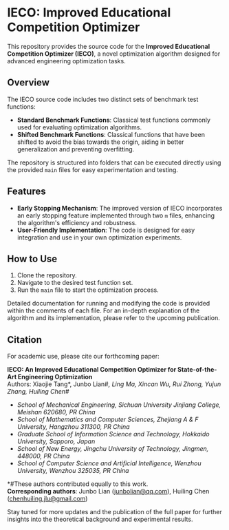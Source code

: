 # IECO: Improved Educational Competition Optimizer

This repository provides the source code for the **Improved Educational Competition Optimizer (IECO)**, a novel optimization algorithm designed for advanced engineering optimization tasks.

## Overview

The IECO source code includes two distinct sets of benchmark test functions:
- **Standard Benchmark Functions**: Classical test functions commonly used for evaluating optimization algorithms.
- **Shifted Benchmark Functions**: Classical functions that have been shifted to avoid the bias towards the origin, aiding in better generalization and preventing overfitting.

The repository is structured into folders that can be executed directly using the provided `main` files for easy experimentation and testing.

## Features

- **Early Stopping Mechanism**: The improved version of IECO incorporates an early stopping feature implemented through two `m` files, enhancing the algorithm's efficiency and robustness.
- **User-Friendly Implementation**: The code is designed for easy integration and use in your own optimization experiments.

## How to Use

1. Clone the repository.
2. Navigate to the desired test function set.
3. Run the `main` file to start the optimization process.

Detailed documentation for running and modifying the code is provided within the comments of each file. For an in-depth explanation of the algorithm and its implementation, please refer to the upcoming publication.

## Citation

For academic use, please cite our forthcoming paper:

**IECO: An Improved Educational Competition Optimizer for State-of-the-Art Engineering Optimization**  
Authors: Xiaojie Tang*, Junbo Lian#*, Ling Ma, Xincan Wu, Rui Zhong, Yujun Zhang, Huiling Chen#*  
- *School of Mechanical Engineering, Sichuan University Jinjiang College, Meishan 620680, PR China*  
- *School of Mathematics and Computer Sciences, Zhejiang A & F University, Hangzhou 311300, PR China*  
- *Graduate School of Information Science and Technology, Hokkaido University, Sapporo, Japan*  
- *School of New Energy, Jingchu University of Technology, Jingmen, 448000, PR China*  
- *School of Computer Science and Artificial Intelligence, Wenzhou University, Wenzhou 325035, PR China*  

*#These authors contributed equally to this work.  
**Corresponding authors**: Junbo Lian (junbolian@qq.com), Huiling Chen (chenhuiling.jlu@gmail.com)

Stay tuned for more updates and the publication of the full paper for further insights into the theoretical background and experimental results.
